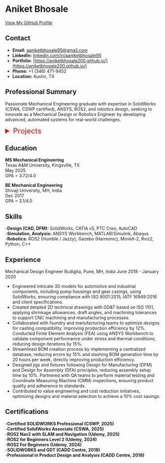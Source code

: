# Aniket Bhosale

[View My GitHub Profile](https://github.com/aniketbhosale200)

## Contact
- **Email:** aaniketbhosale95@gmail.com
- **LinkedIn:** [linkedin.com/in/aaniketbhosale95](https://linkedin.com/in/aaniketbhosale95)
- **Portfolio:** [https://aniketbhosale200.github.io/](https://aniketbhosale200.github.io/)
- **Phone:** +1 (346) 471-9452
- **Location:** Austin, TX

## Professional Summary
Passionate Mechanical Engineering graduate with expertise in SolidWorks (CSWA, CSWP certified), ANSYS, ROS2, and robotics design, seeking to innovate as a Mechanical Design or Robotics Engineer by developing advanced, automated systems for real-world challenges.

<!-- Add Dropdown Here -->
<details>
  <summary style="font-size: 24px; color: red;">Projects</summary>
  <ul>
    <li><a href="/projects/master_thesis_robot/">Master’s Thesis Robot</a></li>
    <li><a href="/projects/differential_drive_robot.html/">Differential Drive Robot</a></li>
    <li><a href="/projects/mecanum_wheel_robot/">Mecanum Wheel Robot</a></li>
  </ul>
</details>  
  
  
## Education
**MS Mechanical Engineering**  
Texas A&M University, Kingsville, TX  
May 2025  
GPA = 3.72/4.0    

**BE Mechanical Engineering**  
Shivaji University, MH, India  
Dec 2017  
GPA = 3.1/4.0  

## Skills
-**Design (CAD, DFM):** SolidWorks, CATIA v5, PTC Creo, AutoCAD  
-**Simulation, Analysis:** ANSYS Workbench, MATLAB/Simulink, Abaqus    
-**Robotics:** ROS2 (Humble / Jazzy), Gazebo (Harmonic), MoveIt-2, Rviz2, Python, C++  

## Experience
Mechanical Design Engineer
Budigita, Pune, MH, India
June 2018 - January 2020

- Engineered intricate 3D models for automotive and industrial components, including pump housings and gear casings, using SolidWorks, ensuring compliance with ISO 9001:2015, IATF 16949:2016 and client specifications.  
- Created detailed 2D technical drawings with GD&T based on ISO 1101, applying shrinkage allowances, draft angles, and machining tolerances to support CNC machining and manufacturing processes.  
- Collaborated with foundry and manufacturing teams to optimize designs for casting compatibility, improving production efficiency by 12%. Conducted Finite Element Analysis (FEA) using ANSYS Workbench to validate component performance under stress and thermal conditions, reducing design iterations by 15%.  
- Streamlined BOM creation process by implementing a centralized database, reducing errors by 15% and slashing BOM generation time by 20 hours per week, directly improving production efficiency.  
- Designed jigs and fixtures following Design for Manufacturing (DFM) and Design for Assembly (DFA) principles, reducing assembly setup time by 10%. Partnered with QA teams to perform material testing and Coordinate Measuring Machine (CMM) inspections, ensuring product quality and adherence to standards.  
- Contributed to value engineering and cost reduction initiatives, optimizing designs and material selection to achieve a 10% cost savings.  


## Certifications
-**Certified SOLIDWORKS Professional (CSWP, 2025)**  
-**Certified SolidWorks Associate (CSWA, 2025)**  
-**ROS2 Nav2 with SLAM and Navigation (Udemy, 2025)**  
-**ROS2 for Beginners Level 2 (Udemy, 2024)**  
-**ROS2 For Beginners (Udemy, 2024)**  
-**SOLIDWORKS and GDT (CADD Centre, 2018)**  
-**Professional in Product Design and Analysis (CADD Centre, 2018)**  
